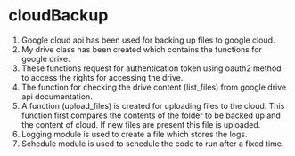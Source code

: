 # cloudBackup
1. Google cloud api has been used for backing up files to google cloud.
2. My drive class has been created which contains the functions for google 
drive.
3. These functions request for authentication token using oauth2 method to 
access the rights for accessing the drive.
4. The function for checking the drive content (list_files) from google drive
api documentation.
5. A function (upload_files) is created for uploading files to the cloud. This 
function first compares the contents of the folder to be backed up and the 
content of cloud. If new files are present this file is uploaded.
6. Logging module is used to create a file which stores the logs.
7. Schedule module is used to schedule the code to run after a fixed time.
